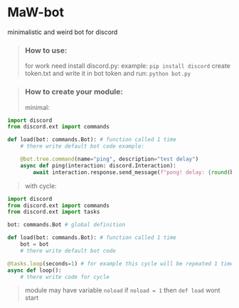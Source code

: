 # MaW-bot
minimalistic and weird bot for discord
> ### How to use:
> for work need install discord.py:
> example: `pip install discord`
> create token.txt and write it in bot token
> and run: `python bot.py`

> ### How to create your module:
> minimal:
```python
import discord
from discord.ext import commands

def load(bot: commands.Bot): # function called 1 time
    # there write default bot code example:

    @bot.tree.command(name="ping", description="test delay")
    async def ping(interaction: discord.Interaction):
        await interaction.response.send_message(f"pong! delay: {round(bot.latency * 1000)} ms")

```
> with cycle:
```python
import discord
from discord.ext import commands
from discord.ext import tasks

bot: commands.Bot # global definition 

def load(bot: commands.Bot): # function called 1 time
    bot = bot
    # there write default bot code

@tasks.loop(seconds=1) # for example this cycle will be repeated 1 time per second
async def loop():
    # there write code for cycle
```
> module may have variable `noload`
> if `noload = 1` then `def load` wont start
